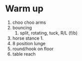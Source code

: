 # Warm up

1. choo choo arms
1. bouncing
    1. split, rotating, tuck, R/L (f/b)
1. horse stance
    1. 
1. 8 position lunge
1. round/hook on floor
1. table reach
